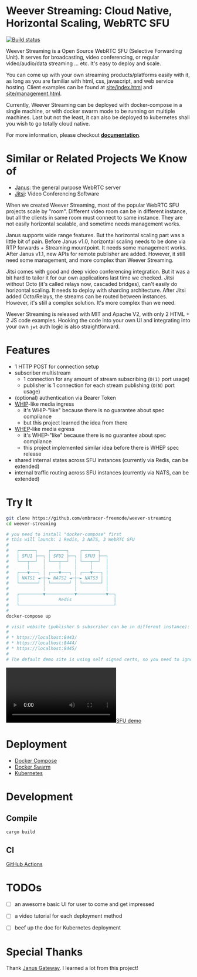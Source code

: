 Weever Streaming: Cloud Native, Horizontal Scaling, WebRTC SFU
==============================================================

[![Build status](https://github.com/embracer-freemode/weever-streaming/actions/workflows/rust-check.yml/badge.svg)](https://github.com/embracer-freemode/weever-streaming/actions)

Weever Streaming is a Open Source WebRTC SFU (Selective Forwarding Unit).
It serves for broadcasting, video conferencing, or regular video/audio/data streaming ... etc. It's easy to deploy and scale.

You can come up with your own streaming products/platforms easily with it, as long as you are familiar with html, css, javascript, and web service hosting. Client examples can be found at [site/index.html](https://github.com/embracer-freemode/weever-streaming/blob/develop/site/index.html) and [site/management.html](https://github.com/embracer-freemode/weever-streaming/blob/develop/site/management.html).

Currently, Weever Streaming can be deployed with docker-compose in a single machine, or with docker swarm mode to be running on multiple machines. Last but not the least, it can also be deployed to kubernetes shall you wish to go totally cloud native.


For more information, please checkout [**documentation**](https://embracer-freemode.github.io/weever-streaming).


Similar or Related Projects We Know of
========================================

* [Janus](https://janus.conf.meetecho.com/): the general purpose WebRTC server
* [Jitsi](https://jitsi.org/): Video Conferencing Software


When we created Weever Streaming,
most of the popular WebRTC SFU projects scale by "room".
Different video room can be in different instance,
but all the clients in same room must connect to same instance.
They are not easily horizontal scalable, and sometime needs management works.

Janus supports wide range features. But the horizontal scaling part was a little bit of pain.
Before Janus v1.0, horizontal scaling needs to be done via RTP forwards + Streaming mountpoint.
It needs some management works.
After Janus v1.1, new APIs for remote publisher are added.
However, it still need some management, and more complex than Weever Streaming.

Jitsi comes with good and deep video conferencing integration.
But it was a bit hard to tailor it for our own applications last time we checked.
Jitsi without Octo (it's called relays now, cascaded bridges), can't easily do horizontal scaling.
It needs to deploy with sharding architecture.
After Jitsi added Octo/Relays, the streams can be routed between instances.
However, it's still a complex solution. It's more complex than we need.

Weever Streaming is released with MIT and Apache V2, with only 2 HTML + 2 JS code examples.
Hooking the code into your own UI and integrating into your own `jwt` auth logic is also straightforward.


Features
========================================

* 1 HTTP POST for connection setup
* subscriber multistream
    - 1 connection for any amount of stream subscribing (`O(1)` port usage)
    - publisher is 1 connection for each stream publishing (`O(N)` port usage)
* (optional) authentication via Bearer Token
* [WHIP](https://datatracker.ietf.org/doc/draft-ietf-wish-whip/)-like media ingress
    - it's WHIP-"like" because there is no guarantee about spec compliance
    - but this project learned the idea from there
* [WHEP](https://datatracker.ietf.org/doc/draft-murillo-whep/)-like media egress
    - it's WHEP-"like" because there is no guarantee about spec compliance
    - this project implemented similar idea before there is WHEP spec release
* shared internal states across SFU instances (currently via Redis, can be extended)
* internal traffic routing across SFU instances (currently via NATS, can be extended)


Try It
========================================

```sh
git clone https://github.com/embracer-freemode/weever-streaming
cd weever-streaming

# you need to install "docker-compose" first
# this will launch: 1 Redis, 3 NATS, 3 WebRTC SFU
#
#   ┌──────┐    ┌──────┐    ┌──────┐
#   │ SFU1 ├──┐ │ SFU2 ├──┐ │ SFU3 ├──┐
#   └───┬──┘  │ └───┬──┘  │ └───┬──┘  │
#       │     │     │     │     │     │
#   ┌───▼───┐ │ ┌───▼───┐ │ ┌───▼───┐ │
#   │ NATS1 ◄─┼─► NATS2 ◄─┼─► NATS3 │ │
#   └───────┘ │ └───────┘ │ └───────┘ │
#             │           │           │
#   ┌─────────▼───────────▼───────────▼──┐
#   │               Redis                │
#   └────────────────────────────────────┘
#
docker-compose up

# visit website (publisher & subscriber can be in different instance):
#
# * https://localhost:8443/
# * https://localhost:8444/
# * https://localhost:8445/
#
# The default demo site is using self signed certs, so you need to ignore the warning in browser.
```


[![SFU demo](https://user-images.githubusercontent.com/2716047/217735060-a8805054-9bdb-4ab2-87ca-06b241ce1594.mp4)](https://user-images.githubusercontent.com/2716047/217735060-a8805054-9bdb-4ab2-87ca-06b241ce1594.mp4)


Deployment
========================================

* [Docker Compose](https://embracer-freemode.github.io/weever-streaming/deployment/docker-compose.html)
* [Docker Swarm](https://embracer-freemode.github.io/weever-streaming/deployment/docker-swarm.html)
* [Kubernetes](https://embracer-freemode.github.io/weever-streaming/deployment/kubernetes.html)


Development
========================================

Compile
------------------------------

```sh
cargo build
```

CI
------------------------------

[GitHub Actions](https://github.com/embracer-freemode/weever-streaming/actions)


TODOs
========================================

* [ ] an awesome basic UI for user to come and get impressed
* [ ] a video tutorial for each deployment method
* [ ] beef up the doc for Kubernetes deployment


Special Thanks
========================================

Thank [Janus Gateway](https://github.com/meetecho/janus-gateway).
I learned a lot from this project!
